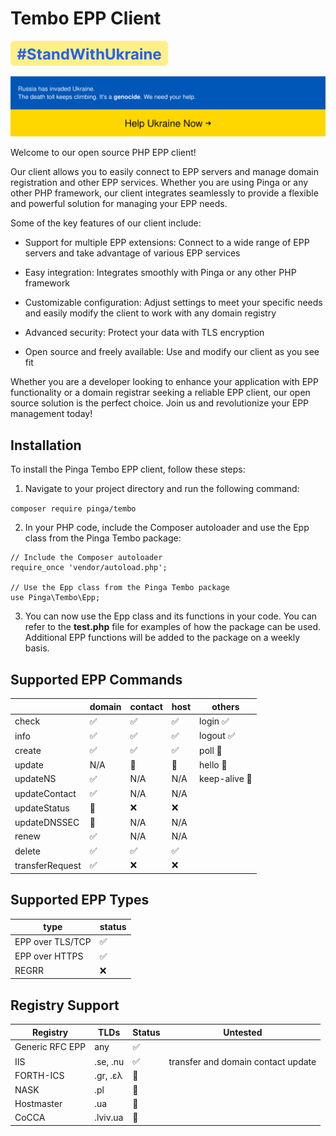 # Tembo EPP Client

[![StandWithUkraine](https://raw.githubusercontent.com/vshymanskyy/StandWithUkraine/main/badges/StandWithUkraine.svg)](https://github.com/vshymanskyy/StandWithUkraine/blob/main/docs/README.md)

[![SWUbanner](https://raw.githubusercontent.com/vshymanskyy/StandWithUkraine/main/banner2-direct.svg)](https://github.com/vshymanskyy/StandWithUkraine/blob/main/docs/README.md)

Welcome to our open source PHP EPP client!

Our client allows you to easily connect to EPP servers and manage domain registration and other EPP services. Whether you are using Pinga or any other PHP framework, our client integrates seamlessly to provide a flexible and powerful solution for managing your EPP needs.

Some of the key features of our client include:

- Support for multiple EPP extensions: Connect to a wide range of EPP servers and take advantage of various EPP services

- Easy integration: Integrates smoothly with Pinga or any other PHP framework

- Customizable configuration: Adjust settings to meet your specific needs and easily modify the client to work with any domain registry

- Advanced security: Protect your data with TLS encryption

- Open source and freely available: Use and modify our client as you see fit

Whether you are a developer looking to enhance your application with EPP functionality or a domain registrar seeking a reliable EPP client, our open source solution is the perfect choice. Join us and revolutionize your EPP management today!

## Installation

To install the Pinga Tembo EPP client, follow these steps:

1. Navigate to your project directory and run the following command:

```composer require pinga/tembo```

2. In your PHP code, include the Composer autoloader and use the Epp class from the Pinga Tembo package:

```
// Include the Composer autoloader
require_once 'vendor/autoload.php';

// Use the Epp class from the Pinga Tembo package
use Pinga\Tembo\Epp;
```

3. You can now use the Epp class and its functions in your code. You can refer to the **test.php** file for examples of how the package can be used. Additional EPP functions will be added to the package on a weekly basis.

## Supported EPP Commands

| | domain | contact | host | others |
|----------|----------|----------|----------|----------|
| check | ✅ | ✅ | ✅ | login ✅ |
| info | ✅ | ✅ | ✅ | logout ✅ |
| create | ✅ | ✅ | ✅ | poll 🚧 |
| update | N/A | 🚧 | 🚧 | hello 🚧 |
| updateNS | ✅ | N/A | N/A | keep-alive 🚧 |
| updateContact | ✅ | N/A | N/A | |
| updateStatus | 🚧 | ❌ | ❌| |
| updateDNSSEC | 🚧 | N/A | N/A | |
| renew | ✅ | N/A | N/A | |
| delete | ✅ | ✅ | ✅ |  |
| transferRequest | ✅ | ❌ | ❌ | |

## Supported EPP Types

| type | status |
|----------|----------|
| EPP over TLS/TCP | ✅ |
| EPP over HTTPS | ✅ |
| REGRR | ❌ |

## Registry Support

| Registry | TLDs | Status | Untested |
|----------|----------|----------|----------|
| Generic RFC EPP | any | ✅ | |
| IIS | .se, .nu | ✅ | transfer and domain contact update |
| FORTH-ICS | .gr, .ελ | 🚧 | |
| NASK | .pl | 🚧 | |
| Hostmaster | .ua | 🚧 | |
| CoCCA | .lviv.ua | 🚧 | |

